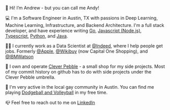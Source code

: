👋 Hi! I’m Andrew - but you can call me Andy!

💻 I'm a Software Engineer in Austin, TX with passions in Deep Learning, Machine Learning, Infrastructure, and Backend Architecture.
I'm a full stack developer, and have experience writing
[Go](https://github.com/golang/go), 
[Javascript (Node.js)](https://github.com/nodejs),
[Typescript](https://github.com/microsoft/TypeScript),
[Python](https://github.com/python/cpython),
and [Java](https://github.com/openjdk/jdk). 

👨‍🔬 I currently work as a Data Scientist at [@Indeed](https://indeed.com), where I help people get jobs. 
Formerly 
[@Apple](https://searchads.apple.com), 
[@Wikibuy](https://capitaloneshopping.com/) (now Capital One Shopping), 
and [@IBMWatson](https://www.ibm.com/watson)

💼 I own and operate [Clever Pebble](https://github.com/cleverpebble) - a small shop for my side projects. Most of my commit history on github has to do with side projects under the Clever Pebble umbrella.

🌈 I'm very active in the local gay community in Austin. You can find me playing [Dodgeball and Volleyball](https://www.varsitygayleague.com/austin) in my free time. 

📪 Feel free to reach out to me on [LinkedIn](https://www.linkedin.com/in/andrewortman/)
